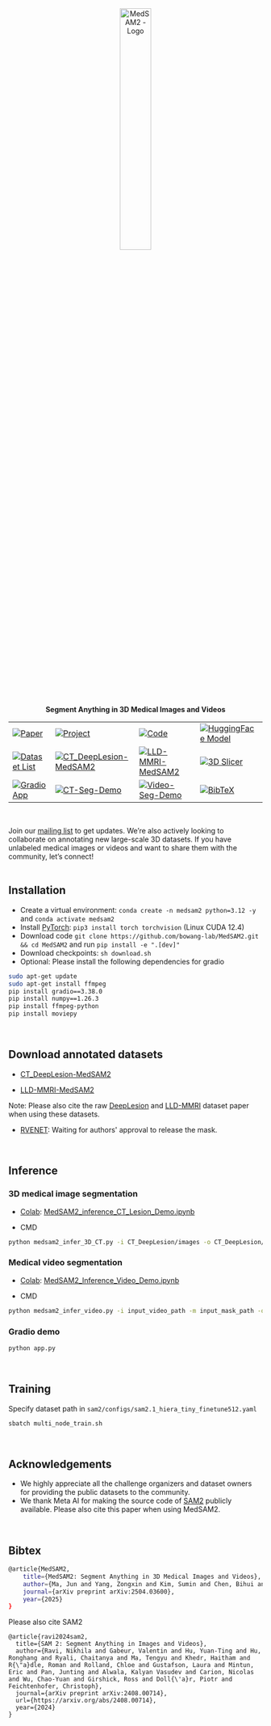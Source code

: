 <div align="center">

<img src="https://github.com/user-attachments/assets/18937bf5-619d-4ae6-a64c-d9900369a7e0" alt="MedSAM2 - Logo" width="35%">

**Segment Anything in 3D Medical Images and Videos**

</div>

<div align="center">
 <table align="center">
   <tr>
     <td><a href="https://arxiv.org/abs/2504.03600" target="_blank"><img src="https://img.shields.io/badge/arXiv-Paper-FF6B6B?style=for-the-badge&logo=arxiv&logoColor=white" alt="Paper"></a></td>
     <td><a href="https://medsam2.github.io/" target="_blank"><img src="https://img.shields.io/badge/Project-Page-4285F4?style=for-the-badge&logoColor=white" alt="Project"></a></td>
     <td><a href="https://github.com/bowang-lab/MedSAM2" target="_blank"><img src="https://img.shields.io/badge/GitHub-Code-181717?style=for-the-badge&logo=github&logoColor=white" alt="Code"></a></td>
     <td><a href="https://huggingface.co/wanglab/MedSAM2" target="_blank"><img src="https://img.shields.io/badge/HuggingFace-Model-FFBF00?style=for-the-badge&logo=huggingface&logoColor=white" alt="HuggingFace Model"></a></td>
   </tr>
   <tr>
     <td><a href="https://medsam-datasetlist.github.io/" target="_blank"><img src="https://img.shields.io/badge/Dataset-List-00B89E?style=for-the-badge" alt="Dataset List"></a></td>
     <td><a href="https://huggingface.co/datasets/wanglab/CT_DeepLesion-MedSAM2" target="_blank"><img src="https://img.shields.io/badge/Dataset-CT__DeepLesion-28A745?style=for-the-badge" alt="CT_DeepLesion-MedSAM2"></a></td>
     <td><a href="https://huggingface.co/datasets/wanglab/LLD-MMRI-MedSAM2" target="_blank"><img src="https://img.shields.io/badge/Dataset-LLD--MMRI-FF6B6B?style=for-the-badge" alt="LLD-MMRI-MedSAM2"></a></td>
     <td><a href="https://github.com/bowang-lab/MedSAMSlicer/tree/MedSAM2" target="_blank"><img src="https://img.shields.io/badge/3D_Slicer-Plugin-e2006a?style=for-the-badge" alt="3D Slicer"></a></td>
   </tr>
   <tr>
     <td><a href="https://github.com/bowang-lab/MedSAM2/blob/main/app.py" target="_blank"><img src="https://img.shields.io/badge/Gradio-Demo-F9D371?style=for-the-badge&logo=gradio&logoColor=white" alt="Gradio App"></a></td>
     <td><a href="https://colab.research.google.com/drive/1MKna9Sg9c78LNcrVyG58cQQmaePZq2k2?usp=sharing" target="_blank"><img src="https://img.shields.io/badge/Colab-CT--Seg--Demo-F9AB00?style=for-the-badge&logo=googlecolab&logoColor=white" alt="CT-Seg-Demo"></a></td>
     <td><a href="https://colab.research.google.com/drive/16niRHqdDZMCGV7lKuagNq_r_CEHtKY1f?usp=sharing" target="_blank"><img src="https://img.shields.io/badge/Colab-Video--Seg--Demo-F9AB00?style=for-the-badge&logo=googlecolab&logoColor=white" alt="Video-Seg-Demo"></a></td>
     <td><a href="https://github.com/bowang-lab/MedSAM2?tab=readme-ov-file#bibtex" target="_blank"><img src="https://img.shields.io/badge/Paper-BibTeX-9370DB?style=for-the-badge&logoColor=white" alt="BibTeX"></a></td>
   </tr>
 </table>
</div><br>

Join our [mailing list](https://forms.gle/bLxGb5SEpdLCUChQ7) to get updates. We’re also actively looking to collaborate on annotating new large-scale 3D datasets. If you have unlabeled medical images or videos and want to share them with the community, let’s connect!
<br><br>


## Installation 

- Create a virtual environment: `conda create -n medsam2 python=3.12 -y` and `conda activate medsam2` 
- Install [PyTorch](https://pytorch.org/get-started/locally/): `pip3 install torch torchvision` (Linux CUDA 12.4)
- Download code `git clone https://github.com/bowang-lab/MedSAM2.git && cd MedSAM2` and run `pip install -e ".[dev]"`
- Download checkpoints: `sh download.sh`
- Optional: Please install the following dependencies for gradio

```bash
sudo apt-get update
sudo apt-get install ffmpeg
pip install gradio==3.38.0
pip install numpy==1.26.3 
pip install ffmpeg-python 
pip install moviepy
```
<br>

## Download annotated datasets

- [CT_DeepLesion-MedSAM2](https://huggingface.co/datasets/wanglab/CT_DeepLesion-MedSAM2)



- [LLD-MMRI-MedSAM2](https://huggingface.co/datasets/wanglab/LLD-MMRI-MedSAM2) 

Note: Please also cite the raw [DeepLesion](https://doi.org/10.1117/1.JMI.5.3.036501) and [LLD-MMRI](https://www.sciencedirect.com/science/article/pii/S0893608025001078) dataset paper when using these datasets. 

- [RVENET](https://rvenet.github.io/dataset/): Waiting for authors' approval to release the mask.  
<br>


## Inference

### 3D medical image segmentation

- [Colab](https://colab.research.google.com/drive/1MKna9Sg9c78LNcrVyG58cQQmaePZq2k2?usp=sharing): [MedSAM2_inference_CT_Lesion_Demo.ipynb](notebooks/MedSAM2_inference_CT_Lesion.ipynb)

- CMD

```bash
python medsam2_infer_3D_CT.py -i CT_DeepLesion/images -o CT_DeepLesion/segmentation
```

### Medical video segmentation

- [Colab](https://colab.research.google.com/drive/16niRHqdDZMCGV7lKuagNq_r_CEHtKY1f?usp=sharing): [MedSAM2_Inference_Video_Demo.ipynb](notebooks/MedSAM2_Inference_Video.ipynb)


- CMD

```bash
python medsam2_infer_video.py -i input_video_path -m input_mask_path -o output_video_path 
```

### Gradio demo

```bash
python app.py
```
<br>

## Training

Specify dataset path in `sam2/configs/sam2.1_hiera_tiny_finetune512.yaml`

```bash
sbatch multi_node_train.sh
```
<br>

## Acknowledgements

- We highly appreciate all the challenge organizers and dataset owners for providing the public datasets to the community.
- We thank Meta AI for making the source code of [SAM2](https://github.com/facebookresearch/sam2) publicly available. Please also cite this paper when using MedSAM2. 
<br>

## Bibtex

```bash
@article{MedSAM2,
    title={MedSAM2: Segment Anything in 3D Medical Images and Videos},
    author={Ma, Jun and Yang, Zongxin and Kim, Sumin and Chen, Bihui and Baharoon, Mohammed and Fallahpour, Adibvafa and Asakereh, Reza and Lyu, Hongwei and Wang, Bo},
    journal={arXiv preprint arXiv:2504.03600},
    year={2025}
}
```
Please also cite SAM2
```
@article{ravi2024sam2,
  title={SAM 2: Segment Anything in Images and Videos},
  author={Ravi, Nikhila and Gabeur, Valentin and Hu, Yuan-Ting and Hu, Ronghang and Ryali, Chaitanya and Ma, Tengyu and Khedr, Haitham and R{\"a}dle, Roman and Rolland, Chloe and Gustafson, Laura and Mintun, Eric and Pan, Junting and Alwala, Kalyan Vasudev and Carion, Nicolas and Wu, Chao-Yuan and Girshick, Ross and Doll{\'a}r, Piotr and Feichtenhofer, Christoph},
  journal={arXiv preprint arXiv:2408.00714},
  url={https://arxiv.org/abs/2408.00714},
  year={2024}
}
```

